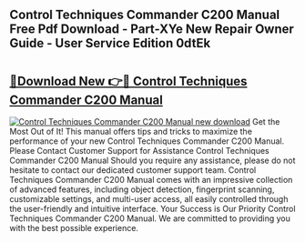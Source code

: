 ## Control Techniques Commander C200 Manual Free Pdf Download - Part-XYe New Repair Owner Guide - User Service Edition 0dtEk

# <h2><a href="http://bc17909.oget.top/?id=Control+Techniques+Commander+C200+Manual">🔗Download New 👉🔴 Control Techniques Commander C200 Manual</a></h2>

[![Control Techniques Commander C200 Manual new download](https://i.imgur.com/5g1atiW.png)](http://bc17909.oget.top/?id=Control+Techniques+Commander+C200+Manual)
Get the Most Out of It! This manual offers tips and tricks to maximize the performance of your new Control Techniques Commander C200 Manual. Please Contact Customer Support for Assistance Control Techniques Commander C200 Manual Should you require any assistance, please do not hesitate to contact our dedicated customer support team. Control Techniques Commander C200 Manual comes with an impressive collection of advanced features, including object detection, fingerprint scanning, customizable settings, and multi-user access, all easily controlled through the user-friendly and intuitive interface. Your Success is Our Priority Control Techniques Commander C200 Manual. We are committed to providing you with the best possible experience.
